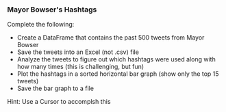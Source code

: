 ### Mayor Bowser's Hashtags

Complete the following:
* Create a DataFrame that contains the past 500 tweets from Mayor Bowser
* Save the tweets into an Excel (not .csv) file
* Analyze the tweets to figure out which hashtags were used along with how many times (this is challenging, but fun)
* Plot the hashtags in a sorted horizontal bar graph (show only the top 15 tweets)
* Save the bar graph to a file

Hint: Use a Cursor to accomplsh this
